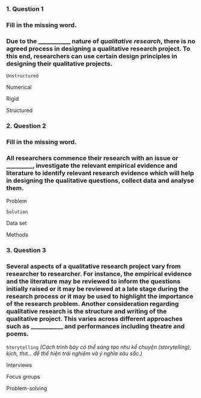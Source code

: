 ### 1. Question 1
### Fill in the missing word.

### Due to the ___________ nature of _qualitative research_, there is no agreed process in designing a qualitative research project. To this end, researchers can use certain design principles in designing their qualitative projects. 


``Unstructured``



Numerical



Rigid



Structured




### 2. Question 2
### Fill in the missing word.

### All researchers commence their research with an issue or _________, investigate the relevant empirical evidence and literature to identify relevant research evidence which will help in designing the qualitative questions, collect data and analyse them.


Problem

``Solution``

Data set

Methods



### 3. Question 3
### Several aspects of a qualitative research project vary from researcher to researcher. For instance, the empirical evidence and the literature may be reviewed to inform the questions initially raised or it may be reviewed at a late stage during the research process or it may be used to highlight the importance of the research problem. Another consideration regarding qualitative research is the structure and writing of the qualitative project. This varies across different approaches such as ___________ and performances including theatre and poems.


``Storytelling``
_(Cách trình bày có thể sáng tạo như kể chuyện (storytelling), kịch, thơ… để thể hiện trải nghiệm và ý nghĩa sâu sắc.)_


Interviews



Focus groups



Problem-solving


